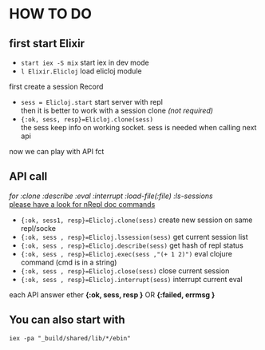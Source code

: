# HOW TO DO 


## first start Elixir  

  * `start iex -S mix`       start iex in dev mode    
  * `l Elixir.Elicloj`       load elicloj module  

  first create a session Record  
  * `sess = Elicloj.start`   start server with repl  
  then it is better to work with a session clone <I>(not required)</I>   
  * `{:ok, sess, resp}=Elicloj.clone(sess)`  
  the sess keep info on working socket. sess is needed when calling next api   

  now we can play with API fct

## API call   
  <i>for  :clone :describe :eval  :interrupt   :load-file(:file)  :ls-sessions</i>   
  [please have a look for nRepl doc commands](https://github.com/clojure/tools.nrepl/blob/master/doc/ops.md)  
  * `{:ok, sess1, resp}=Elicloj.clone(sess)`         create new session on same repl/socke  
  * `{:ok, sess , resp}=Elicloj.lssession(sess)`      get current session list  
  * `{:ok, sess , resp}=Elicloj.describe(sess)`       get hash of repl  status   
  * `{:ok, sess , resp}=Elicloj.exec(sess ,"(+ 1 2)")` eval clojure command (cmd is in a string)  
  * `{:ok, sess , resp}=Elicloj.close(sess)`         close current session  
  * `{:ok, sess , resp}=Elicloj.interrupt(sess)`     interrupt current eval  

  each API answer ether <b>{:ok, sess, resp }</b> OR <b>{:failed, errmsg }</b> 


## You can also start with   
  `iex -pa "_build/shared/lib/*/ebin"` 
                          